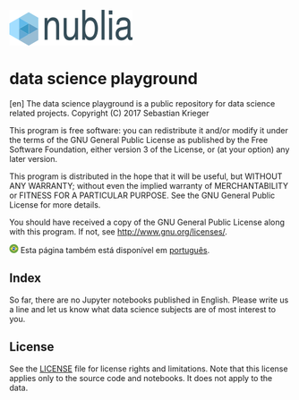 ![nublia](./img/nublia_logo.png)
# data science playground

[en] The data science playground is a public repository for data science
related projects.
Copyright (C) 2017 Sebastian Krieger

This program is free software: you can redistribute it and/or modify
it under the terms of the GNU General Public License as published by
the Free Software Foundation, either version 3 of the License, or
(at your option) any later version.

This program is distributed in the hope that it will be useful,
but WITHOUT ANY WARRANTY; without even the implied warranty of
MERCHANTABILITY or FITNESS FOR A PARTICULAR PURPOSE.  See the
GNU General Public License for more details.

You should have received a copy of the GNU General Public License
along with this program.  If not, see <http://www.gnu.org/licenses/>.


![português](./img/flag_round_br.png) Esta página também está
disponível em [português](LEIAME.md).


## Index

So far, there are no Jupyter notebooks published in English. Please write us
a line and let us know what data science subjects are of most interest to you.


## License

See the [LICENSE](LICENSE.md) file for license rights and limitations.
Note that this license applies only to the source code and notebooks. It
does not apply to the data.
